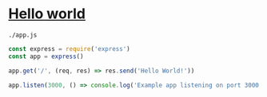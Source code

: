# [Hello world](http://expressjs.com/en/starter/hello-world.html)

`./app.js`
```javascript
const express = require('express')
const app = express()

app.get('/', (req, res) => res.send('Hello World!'))

app.listen(3000, () => console.log('Example app listening on port 3000!'))
```